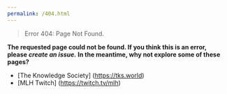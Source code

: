 ```yaml
---
permalink: /404.html
---
```


>Error 404:
>Page Not Found.

**The requested page could not be found.
If you think this is an error, please *create an issue.*
In the meantime, why not explore some of these pages?**
- [The Knowledge Society] (https://tks.world)
- [MLH Twitch] (https://twitch.tv/mlh)
